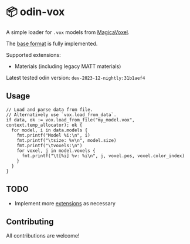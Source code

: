 # :package: odin-vox
A simple loader for `.vox` models from [MagicaVoxel](https://ephtracy.github.io/).

The [base format](https://github.com/ephtracy/voxel-model/blob/master/MagicaVoxel-file-format-vox.txt) is fully implemented.

Supported extensions:
- Materials (including legacy MATT materials)

Latest tested odin version: `dev-2023-12-nightly:31b1aef4`

## Usage
```odin
// Load and parse data from file.
// Alternatively use `vox.load_from_data`.
if data, ok := vox.load_from_file("my_model.vox", context.temp_allocator); ok {
  for model, i in data.models {
    fmt.printf("Model %i:\n", i)
    fmt.printf("\tsize: %v\n", model.size)
    fmt.printf("\tvoxels:\n")
    for voxel, j in model.voxels {
      fmt.printf("\t[%i] %v: %i\n", j, voxel.pos, voxel.color_index)
    }
  }
}
```

## TODO
- Implement more [extensions](https://github.com/ephtracy/voxel-model/blob/master/MagicaVoxel-file-format-vox-extension.txt) as necessary

## Contributing
All contributions are welcome!
